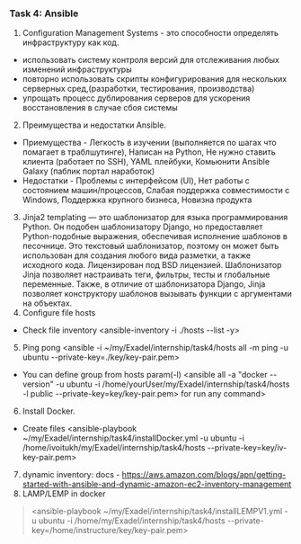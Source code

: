 ### Task 4: Ansible
1. Configuration Management Systems - это способности определять инфраструктуру как код.
* использовать систему контроля версий для отслеживания любых изменений инфраструктуры
* повторно использовать скрипты конфигурирования для нескольких серверных сред,(разработки, тестирования, производства)
* упрощать процесс дублирования серверов для ускорения восстановления в случае сбоя системы
2. Преимущества и недостатки Ansible.
* Приемущества - Легкость в изучении (выполняется по шагах что помагает в траблшутинге), Написан на Python, Не нужно ставить клиента (работает по SSH), YAML плейбуки, Комьюнити Ansible Galaxy (паблик портал наработок)
* Недостатки - Проблемы с интерфейсом (UI), Нет работы с состоянием машин/процессов, Слабая поддержка совместимости с Windows, Поддержка крупного бизнеса, Новизна продукта
3. Jinja2 templating — это шаблонизатор для языка программирования Python. Он подобен шаблонизатору Django, но предоставляет Python-подобные выражения, обеспечивая исполнение шаблонов в песочнице. Это текстовый шаблонизатор, поэтому он может быть использован для создания любого вида разметки, а также исходного кода. Лицензирован под BSD лицензией. Шаблонизатор Jinja позволяет настраивать теги, фильтры, тесты и глобальные переменные. Также, в отличие от шаблонизатора Django, Jinja позволяет конструктору шаблонов вызывать функции с аргументами на объектах.
4. Configure file hosts <hosts>
* Check file inventory <ansible-inventory -i ./hosts --list -y>
5. Ping pong <ansible -i ~/my/Exadel/internship/task4/hosts all -m ping -u ubuntu --private-key=./key/key-pair.pem>
* You can define group from hosts param(-l) <ansible all -a "docker --version" -u ubuntu -i /home/yourUser/my/Exadel/internship/task4/hosts -l public --private-key=key/key-pair.pem> for run any command>
6. Install Docker.
* Create files <ansible-playbook ~/my/Exadel/internship/task4/installDocker.yml -u ubuntu -i /home/ivoitukh/my/Exadel/internship/task4/hosts --private-key=key/iv-key-pair.pem>
7. dynamic inventory: docs - https://aws.amazon.com/blogs/apn/getting-started-with-ansible-and-dynamic-amazon-ec2-inventory-management
8. LAMP/LEMP in docker
> <ansible-playbook ~/my/Exadel/internship/task4/installLEMPV1.yml -u ubuntu -i /home/my/Exadel/internship/task4/hosts --private-key=/home/instructure/key/key-pair.pem>